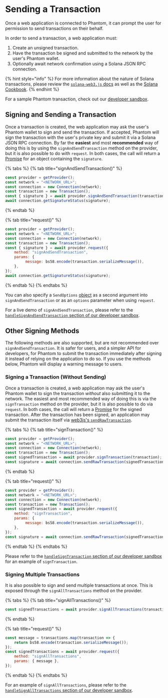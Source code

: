 # Sending a Transaction

Once a web application is connected to Phantom, it can prompt the user for permission to send transactions on their behalf.

In order to send a transaction, a web application must:

1. Create an unsigned transaction.
2. Have the transaction be signed and submitted to the network by the user's Phantom wallet.
3. Optionally await network confirmation using a Solana JSON RPC connection.

{% hint style="info" %}
For more information about the nature of Solana transactions, please review the [`solana-web3.js` docs](https://solana-labs.github.io/solana-web3.js/) as well as the [Solana Cookbook](https://solanacookbook.com/core-concepts/transactions.html#transactions).
{% endhint %}

For a sample Phantom transaction, check out our [developer sandbox](https://github.com/phantom-labs/sandbox/blob/b57fdd0e65ce4f01290141a01e33d17fd2f539b9/src/App.tsx#L160).

## Signing and Sending a Transaction

Once a transaction is created, the web application may ask the user's Phantom wallet to sign and send the transaction. If accepted, Phantom will sign the transaction with the user's private key and submit it via a Solana JSON RPC connection. By far the **easiest** and most **recommended** way of doing this is by using the `signAndSendTransaction` method on the provider, but it is also possible to do with `request`. In both cases, the call will return a [Promise](https://developer.mozilla.org/en-US/docs/Web/JavaScript/Reference/Global\_Objects/Promise) for an object containing the `signature`.

{% tabs %}
{% tab title="signAndSendTransaction()" %}
```javascript
const provider = getProvider();
const network = "<NETWORK_URL>";
const connection = new Connection(network);
const transaction = new Transaction();
const { signature } = await provider.signAndSendTransaction(transaction);
await connection.getSignatureStatus(signature);
```
{% endtab %}

{% tab title="request()" %}
```javascript
const provider = getProvider();
const network = "<NETWORK_URL>";
const connection = new Connection(network);
const transaction = new Transaction();
const { signature } = await provider.request({
    method: "signAndSendTransaction",
    params: {
         message: bs58.encode(transaction.serializeMessage()),
    },
});
await connection.getSignatureStatus(signature);
```
{% endtab %}
{% endtabs %}

You can also specify a `SendOptions` [object](https://solana-labs.github.io/solana-web3.js/modules.html#SendOptions) as a second argument into `signAndSendTransaction` or as an `options` parameter when using `request`.

For a live demo of `signAndSendTransaction`, please refer to the [`handleSignAndSendTransaction` section of our developer sandbox](https://github.com/phantom-labs/sandbox/blob/b57fdd0e65ce4f01290141a01e33d17fd2f539b9/src/App.tsx#L160).

## Other Signing Methods

The following methods are also supported, but are not recommended over `signAndSendTransaction`. It is safer for users, and a simpler API for developers, for Phantom to submit the transaction immediately after signing it instead of relying on the application to do so. If you use the methods below, Phantom will display a warning message to users.

### Signing a Transaction (Without Sending)

Once a transaction is created, a web application may ask the user's Phantom wallet to sign the transaction _without_ also submitting it to the network. The easiest and most recommended way of doing this is via the `signTransaction` method on the provider, but it is also possible to do via `request`. In both cases, the call will return a [Promise](https://developer.mozilla.org/en-US/docs/Web/JavaScript/Reference/Global\_Objects/Promise) for the signed transaction. After the transaction has been signed, an application may submit the transaction itself via [web3js's `sendRawTransaction`](https://solana-labs.github.io/solana-web3.js/classes/Connection.html#sendRawTransaction).

{% tabs %}
{% tab title="signTransaction()" %}
```javascript
const provider = getProvider();
const network = "<NETWORK_URL>";
const connection = new Connection(network);
const transaction = new Transaction();
const signedTransaction = await provider.signTransaction(transaction);
const signature = await connection.sendRawTransaction(signedTransaction.serialize());
```
{% endtab %}

{% tab title="request()" %}
```javascript
const provider = getProvider();
const network = "<NETWORK_URL>";
const connection = new Connection(network);
const transaction = new Transaction();
const signedTransaction = await provider.request({
    method: "signTransaction",
    params: {
         message: bs58.encode(transaction.serializeMessage()),
    },
});
const signature = await connection.sendRawTransaction(signedTransaction.serialize());
```
{% endtab %}
{% endtabs %}

Please refer to the [`handleSignTransaction` section of our developer sandbox](https://github.com/phantom-labs/sandbox/blob/b57fdd0e65ce4f01290141a01e33d17fd2f539b9/src/App.tsx#L187) for an example of `signTransaction`.

### Signing Multiple Transactions

It is also possible to sign and send multiple transactions at once. This is exposed through the `signAllTransactions` method on the provider.

{% tabs %}
{% tab title="signAllTransactions()" %}
```javascript
const signedTransactions = await provider.signAllTransactions(transactions);
```
{% endtab %}

{% tab title="request()" %}
```javascript
const message = transactions.map(transaction => {
    return bs58.encode(transaction.serializeMessage());
});
const signedTransactions = await provider.request({
    method: "signAllTransactions",
    params: { message },
});
```
{% endtab %}
{% endtabs %}

For an example of `signAllTransactions`, please refer to the [`handleSignAllTransactions` section of our developer sandbox](https://github.com/phantom-labs/sandbox/blob/b57fdd0e65ce4f01290141a01e33d17fd2f539b9/src/App.tsx#L213).
